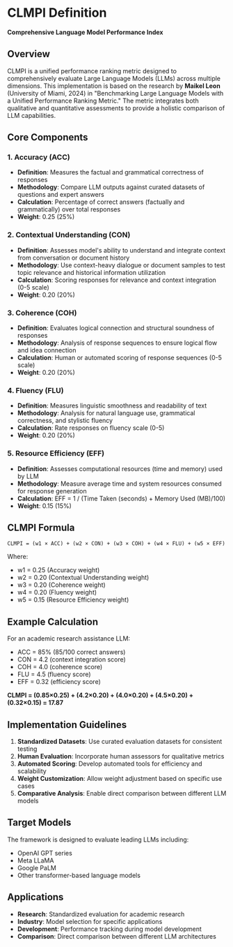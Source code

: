 # CLMPI Definition

**Comprehensive Language Model Performance Index**

## Overview

CLMPI is a unified performance ranking metric designed to comprehensively evaluate Large Language Models (LLMs) across multiple dimensions. This implementation is based on the research by **Maikel Leon** (University of Miami, 2024) in "Benchmarking Large Language Models with a Unified Performance Ranking Metric." The metric integrates both qualitative and quantitative assessments to provide a holistic comparison of LLM capabilities.

## Core Components

### 1. Accuracy (ACC)
- **Definition**: Measures the factual and grammatical correctness of responses
- **Methodology**: Compare LLM outputs against curated datasets of questions and expert answers
- **Calculation**: Percentage of correct answers (factually and grammatically) over total responses
- **Weight**: 0.25 (25%)

### 2. Contextual Understanding (CON)
- **Definition**: Assesses model's ability to understand and integrate context from conversation or document history
- **Methodology**: Use context-heavy dialogue or document samples to test topic relevance and historical information utilization
- **Calculation**: Scoring responses for relevance and context integration (0-5 scale)
- **Weight**: 0.20 (20%)

### 3. Coherence (COH)
- **Definition**: Evaluates logical connection and structural soundness of responses
- **Methodology**: Analysis of response sequences to ensure logical flow and idea connection
- **Calculation**: Human or automated scoring of response sequences (0-5 scale)
- **Weight**: 0.20 (20%)

### 4. Fluency (FLU)
- **Definition**: Measures linguistic smoothness and readability of text
- **Methodology**: Analysis for natural language use, grammatical correctness, and stylistic fluency
- **Calculation**: Rate responses on fluency scale (0-5)
- **Weight**: 0.20 (20%)

### 5. Resource Efficiency (EFF)
- **Definition**: Assesses computational resources (time and memory) used by LLM
- **Methodology**: Measure average time and system resources consumed for response generation
- **Calculation**: EFF = 1 / (Time Taken (seconds) + Memory Used (MB)/100)
- **Weight**: 0.15 (15%)

## CLMPI Formula

```
CLMPI = (w1 × ACC) + (w2 × CON) + (w3 × COH) + (w4 × FLU) + (w5 × EFF)
```

Where:
- w1 = 0.25 (Accuracy weight)
- w2 = 0.20 (Contextual Understanding weight)
- w3 = 0.20 (Coherence weight)
- w4 = 0.20 (Fluency weight)
- w5 = 0.15 (Resource Efficiency weight)

## Example Calculation

For an academic research assistance LLM:
- ACC = 85% (85/100 correct answers)
- CON = 4.2 (context integration score)
- COH = 4.0 (coherence score)
- FLU = 4.5 (fluency score)
- EFF = 0.32 (efficiency score)

**CLMPI = (0.85×0.25) + (4.2×0.20) + (4.0×0.20) + (4.5×0.20) + (0.32×0.15) = 17.87**

## Implementation Guidelines

1. **Standardized Datasets**: Use curated evaluation datasets for consistent testing
2. **Human Evaluation**: Incorporate human assessors for qualitative metrics
3. **Automated Scoring**: Develop automated tools for efficiency and scalability
4. **Weight Customization**: Allow weight adjustment based on specific use cases
5. **Comparative Analysis**: Enable direct comparison between different LLM models

## Target Models

The framework is designed to evaluate leading LLMs including:
- OpenAI GPT series
- Meta LLaMA
- Google PaLM
- Other transformer-based language models

## Applications

- **Research**: Standardized evaluation for academic research
- **Industry**: Model selection for specific applications
- **Development**: Performance tracking during model development
- **Comparison**: Direct comparison between different LLM architectures
